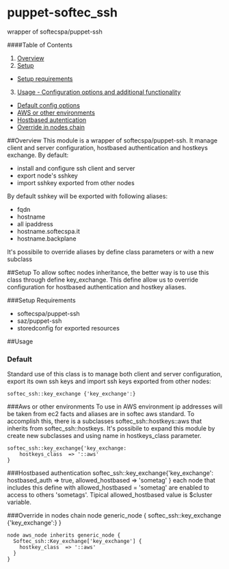 puppet-softec\_ssh
=================

wrapper of softecspa/puppet-ssh

####Table of Contents

1. [Overview](#overview)
2. [Setup](#setup)
 * [Setup requirements](#setup-requirements)
3. [Usage - Configuration options and additional functionality](#usage)
 * [Default config options](#default)
 * [AWS or other environments](#aws-or-other-environments)
 * [Hostbased autentication](#hostbased-authentication)
 * [Override in nodes chain](#override-in-nodes-chain)

##Overview
This module is a wrapper of softecspa/puppet-ssh. It manage client and server configuration, hostbased authentication and hostkeys exchange. By default:
 * install and configure ssh client and server
 * export node's sshkey
 * import sshkey exported from other nodes

By default sshkey will be exported with following aliases:
 * fqdn
 * hostname
 * all ipaddress
 * hostname.softecspa.it
 * hostname.backplane

It's possibile to override aliases by define class parameters or with a new subclass

##Setup
To allow softec nodes inheritance, the better way is to use this class through define key\_exchange. This define allow us to override configuration for hostbased authentication and hostkey aliases.

###Setup Requirements
- softecspa/puppet-ssh
- saz/puppet-ssh
- storedconfig for exported resources

##Usage
### Default
Standard use of this class is to manage both client and server configuration, export its own ssh keys and import ssh keys exported from other nodes:

    softec_ssh::key_exchange {'key_exchange':}

###Aws or other environments
To use in AWS environment ip addresses will be taken from ec2 facts and aliases are in softec aws standard. To accomplish this, there is a subclasses softec\_ssh::hostkeys::aws that inherits from softec\_ssh::hostkeys.
It's possibile to expand this module by create new subclasses and using name in hostkeys\_class parameter.

    softec_ssh::key_exchange{'key_exchange:
        hostkeys_class  => '::aws'
    }

###Hostbased authentication
    softec_ssh::key_exchange{'key_exchange':
      hostbased_auth    => true,
      allowed_hostbased => 'sometag'
    }
each node that includes this define with allowed\_hostbased = 'sometag' are enabled to access to others 'sometags'. Tipical allowed\_hostbased value is $cluster variable.

###Override in nodes chain
    node generic_node {
      softec_ssh::key_exchange {'key_exchange':}
    }

    node aws_node inherits generic_node {
      Softec_ssh::Key_exchange['key_exchange'] {
        hostkey_class  => '::aws'
      }
    }
